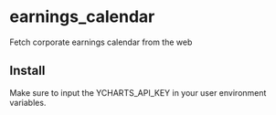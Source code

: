 # earnings_calendar
Fetch corporate earnings calendar from the web

## Install
Make sure to input the YCHARTS_API_KEY in your 
user environment variables.
